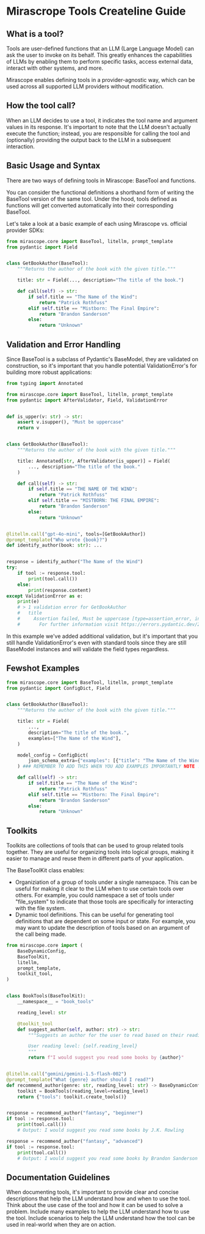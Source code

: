 # Mirascrope Tools Createline Guide

## What is a tool?

Tools are user-defined functions that an LLM (Large Language Model) can ask the user to invoke on its behalf. This greatly enhances the capabilities of LLMs by enabling them to perform specific tasks, access external data, interact with other systems, and more.

Mirascope enables defining tools in a provider-agnostic way, which can be used across all supported LLM providers without modification.

## How the tool call?

When an LLM decides to use a tool, it indicates the tool name and argument values in its response. It's important to note that the LLM doesn't actually execute the function; instead, you are responsible for calling the tool and (optionally) providing the output back to the LLM in a subsequent interaction. 

## Basic Usage and Syntax 

There are two ways of defining tools in Mirascope: BaseTool and functions.

You can consider the functional definitions a shorthand form of writing the BaseTool version of the same tool. Under the hood, tools defined as functions will get converted automatically into their corresponding BaseTool.

Let's take a look at a basic example of each using Mirascope vs. official provider SDKs:
```python
from mirascope.core import BaseTool, litellm, prompt_template
from pydantic import Field


class GetBookAuthor(BaseTool):
    """Returns the author of the book with the given title."""

    title: str = Field(..., description="The title of the book.")

    def call(self) -> str:
        if self.title == "The Name of the Wind":
            return "Patrick Rothfuss"
        elif self.title == "Mistborn: The Final Empire":
            return "Brandon Sanderson"
        else:
            return "Unknown"
```

## Validation and Error Handling
Since BaseTool is a subclass of Pydantic's BaseModel, they are validated on construction, so it's important that you handle potential ValidationError's for building more robust applications:
```python
from typing import Annotated

from mirascope.core import BaseTool, litellm, prompt_template
from pydantic import AfterValidator, Field, ValidationError


def is_upper(v: str) -> str:
    assert v.isupper(), "Must be uppercase"
    return v


class GetBookAuthor(BaseTool):
    """Returns the author of the book with the given title."""

    title: Annotated[str, AfterValidator(is_upper)] = Field(
        ..., description="The title of the book."
    )

    def call(self) -> str:
        if self.title == "THE NAME OF THE WIND":
            return "Patrick Rothfuss"
        elif self.title == "MISTBORN: THE FINAL EMPIRE":
            return "Brandon Sanderson"
        else:
            return "Unknown"


@litellm.call("gpt-4o-mini", tools=[GetBookAuthor])
@prompt_template("Who wrote {book}?")
def identify_author(book: str): ...


response = identify_author("The Name of the Wind")
try:
    if tool := response.tool:
        print(tool.call())
    else:
        print(response.content)
except ValidationError as e:
    print(e)
    # > 1 validation error for GetBookAuthor
    #   title
    #     Assertion failed, Must be uppercase [type=assertion_error, input_value='The Name of the Wind', input_type=str]
    #       For further information visit https://errors.pydantic.dev/2.8/v/assertion_error
```

In this example we've added additional validation, but it's important that you still handle ValidationError's even with standard tools since they are still BaseModel instances and will validate the field types regardless.

## Fewshot Examples
```python
from mirascope.core import BaseTool, litellm, prompt_template
from pydantic import ConfigDict, Field


class GetBookAuthor(BaseTool):
    """Returns the author of the book with the given title."""

    title: str = Field(
        ...,
        description="The title of the book.",
        examples=["The Name of the Wind"],
    )

    model_config = ConfigDict(
        json_schema_extra={"examples": [{"title": "The Name of the Wind"}]}
    ) ### REMEMBER TO ADD THIS WHEN YOU ADD EXAMPLES IMPORTANTLY NOTE !!!!!

    def call(self) -> str:
        if self.title == "The Name of the Wind":
            return "Patrick Rothfuss"
        elif self.title == "Mistborn: The Final Empire":
            return "Brandon Sanderson"
        else:
            return "Unknown"
```

## Toolkits

Toolkits are collections of tools that can be used to group related tools together. They are useful for organizing tools into logical groups, making it easier to manage and reuse them in different parts of your application.

The BaseToolKit class enables:

- Organiziation of a group of tools under a single namespace. This can be useful for making it clear to the LLM when to use certain tools over others. For example, you could namespace a set of tools under "file_system" to indicate that those tools are specifically for interacting with the file system.
- Dynamic tool definitions. This can be useful for generating tool definitions that are dependent on some input or state. For example, you may want to update the description of tools based on an argument of the call being made.

```python
from mirascope.core import (
    BaseDynamicConfig,
    BaseToolKit,
    litellm,
    prompt_template,
    toolkit_tool,
)


class BookTools(BaseToolKit):
    __namespace__ = "book_tools"

    reading_level: str

    @toolkit_tool
    def suggest_author(self, author: str) -> str:
        """Suggests an author for the user to read based on their reading level.

        User reading level: {self.reading_level}
        """
        return f"I would suggest you read some books by {author}"


@litellm.call("gemini/gemini-1.5-flash-002")
@prompt_template("What {genre} author should I read?")
def recommend_author(genre: str, reading_level: str) -> BaseDynamicConfig:
    toolkit = BookTools(reading_level=reading_level)
    return {"tools": toolkit.create_tools()}


response = recommend_author("fantasy", "beginner")
if tool := response.tool:
    print(tool.call())
    # Output: I would suggest you read some books by J.K. Rowling

response = recommend_author("fantasy", "advanced")
if tool := response.tool:
    print(tool.call())
    # Output: I would suggest you read some books by Brandon Sanderson

```
## Documentation Guidelines

When documenting tools, it's important to provide clear and concise descriptions that help the LLM understand how and when to use the tool. Think about the use case of the tool and how it can be used to solve a problem. Include many examples to help the LLM understand how to use the tool. Include scenarios to help the LLM understand how the tool can be used in real-world when they are on action.
